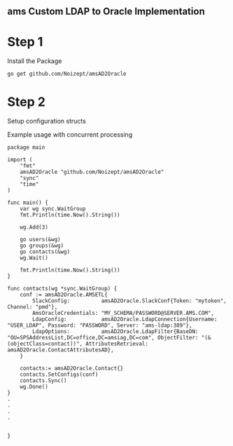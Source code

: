 ## ams Custom LDAP to Oracle Implementation

# Step 1

Install the Package

`go get github.com/Noizept/amsAD2Oracle`

# Step 2

Setup configuration structs 


Example usage with concurrent processing

```
package main

import (
	"fmt"
	amsAD2Oracle "github.com/Noizept/amsAD2Oracle"
	"sync"
	"time"
)

func main() {
	var wg sync.WaitGroup
	fmt.Println(time.Now().String())

	wg.Add(3)
	
    go users(&wg)
	go groups(&wg)
	go contacts(&wg)
	wg.Wait()

	fmt.Println(time.Now().String())
}

func contacts(wg *sync.WaitGroup) {
	conf := amsAD2Oracle.AMSETL{
		SlackConfig:          amsAD2Oracle.SlackConf{Token: "mytoken", Channel: "pmd"},
		AmsOracleCredentials: "MY_SCHEMA/PASSWORD@SERVER.AMS.COM",
		LdapConfig:           amsAD2Oracle.LdapConnection{Username: "USER_LDAP", Password: "PASSWORD", Server: "ams-ldap:389"},
		LdapOptions:          amsAD2Oracle.LdapFilter{BaseDN: "OU=SPSAddressList,DC=office,DC=amsiag,DC=com", ObjectFilter: "(&(objectClass=contact))", AttributesRetrieval: amsAD2Oracle.ContactAttributesAD},
	}

	contacts:= amsAD2Oracle.Contact{}
	contacts.SetConfigs(conf)
	contacts.Sync()
	wg.Done()
}
.
.
.
.


}
```
